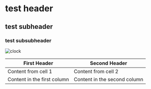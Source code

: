 # test header

## test subheader

### test subsubheader

![clock](test/docs/images/clock.png)

First Header | Second Header
------------ | -------------
Content from cell 1 | Content from cell 2
Content in the first column | Content in the second column
